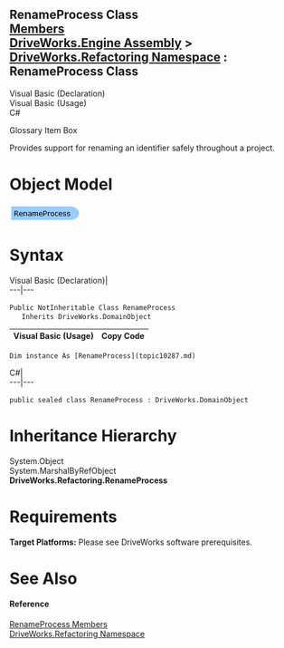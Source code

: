 RenameProcess Class   
[Members](topic10288.md)   
[DriveWorks.Engine Assembly](topic2156.md) > [DriveWorks.Refactoring Namespace](topic10266.md) : RenameProcess Class  
---  
  
Visual Basic (Declaration)    
Visual Basic (Usage)    
C# 

Glossary Item Box

Provides support for renaming an identifier safely throughout a project. 

# Object Model

![](dotnetdiagramimages/image516.png)

# Syntax

Visual Basic (Declaration)|   
---|---  
      
    
    Public NotInheritable Class RenameProcess 
       Inherits DriveWorks.DomainObject  
  
Visual Basic (Usage)| Copy Code  
---|---  
      
    
    Dim instance As [RenameProcess](topic10287.md)  
  
C#|   
---|---  
      
    
    public sealed class RenameProcess : DriveWorks.DomainObject   
  
# Inheritance Hierarchy

System.Object  
System.MarshalByRefObject  
**DriveWorks.Refactoring.RenameProcess**  


# Requirements

**Target Platforms:** Please see DriveWorks software prerequisites.

# See Also

#### Reference

[RenameProcess Members](topic10288.md)   
[DriveWorks.Refactoring Namespace](topic10266.md)


